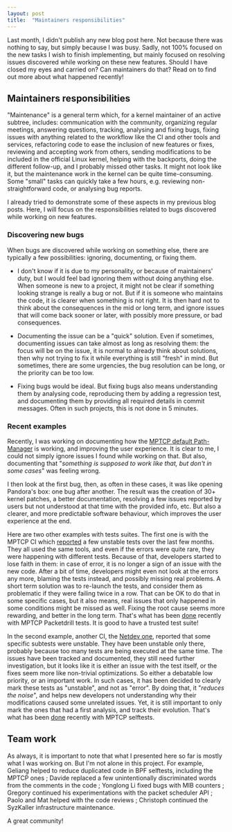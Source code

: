 ```yaml
---
layout: post
title:  "Maintainers responsibilities"
---
```


Last month, I didn't publish any new blog post here. Not because there was
nothing to say, but simply because I was busy. Sadly, not 100% focused on the
new tasks I wish to finish implementing, but mainly focused on resolving issues
discovered while working on these new features. Should I have closed my eyes and
carried on? Can maintainers do that? Read on to find out more about what
happened recently!

<!--more-->

## Maintainers responsibilities

"Maintenance" is a general term which, for a kernel maintainer of an active
subtree, includes: communication with the community, organizing regular
meetings, answering questions, tracking, analysing and fixing bugs, fixing
issues with anything related to the workflow like the CI and other tools and
services, refactoring code to ease the inclusion of new features or fixes,
reviewing and accepting work from others, sending modifications to be included
in the official Linux kernel, helping with the backports, doing the different
follow-up, and I probably missed other tasks. It might not look like it, but the
maintenance work in the kernel can be quite time-consuming. Some "small" tasks
can quickly take a few hours, e.g. reviewing non-straightforward code, or
analysing bug reports.

I already tried to demonstrate some of these aspects in my previous blog posts.
Here, I will focus on the responsibilities related to bugs discovered while
working on new features.

### Discovering new bugs

When bugs are discovered while working on something else, there are typically a
few possibilities: ignoring, documenting, or fixing them.

- I don't know if it is due to my personality, or because of maintainers' duty,
  but I would feel bad ignoring them without doing anything else. When someone
  is new to a project, it might not be clear if something looking strange is
  really a bug or not. But if it is someone who maintains the code, it is
  clearer when something is not right. It is then hard not to think about the
  consequences in the mid or long term, and ignore issues that will come back
  sooner or later, with possibly more pressure, or bad consequences.

- Documenting the issue can be a "quick" solution. Even if sometimes,
  documenting issues can take almost as long as resolving them: the focus will
  be on the issue, it is normal to already think about solutions, then why not
  trying to fix it while everything is still "fresh" in mind. But sometimes,
  there are some urgencies, the bug resolution can be long, or the priority
  can be too low.

- Fixing bugs would be ideal. But fixing bugs also means understanding them by
  analysing code, reproducing them by adding a regression test, and documenting
  them by providing all required details in commit messages. Often in such
  projects, this is not done in 5 minutes.

### Recent examples

Recently, I was working on documenting how the [MPTCP default
Path-Manager](https://www.mptcp.dev/pm.html) is working, and improving the user
experience. It is clear to me, I could not simply ignore issues I found while
working on that. But also, documenting that "_something is supposed to work like
that, but don't in some cases_" was feeling wrong.

I then look at the first bug, then, as often in these cases, it was like opening
Pandora's box: one bug after another. The result was the creation of 30+ kernel
patches, a better documentation, resolving a few issues reported by users but
not understood at that time with the provided info, etc. But also a clearer, and
more predictable software behaviour, which improves the user experience at the
end.

Here are two other examples with tests suites. The first one is with the MPTCP
CI which [reported](https://ci-results.mptcp.dev/flakes.html) a few unstable
tests over the last few months. They all used the same tools, and even if the
errors were quite rare, they were happening with different tests. Because of
that, developers started to lose faith in them: in case of error, it is no
longer a sign of an issue with the new code. After a bit of time, developers
might even not look at the errors any more, blaming the tests instead, and
possibly missing real problems. A short term solution was to re-launch the
tests, and consider them as problematic if they were failing twice in a row.
That can be OK to do that in some specific cases, but it also means, real
issues that only happened in some conditions might be missed as well. Fixing the
root cause seems more rewarding, and better in the long term. That's what has
been [done](https://github.com/multipath-tcp/packetdrill/pulls?q=is%3Apr+is%3Aclosed)
recently with MPTCP Packetdrill tests. It is good to have a trusted test suite!

In the second example, another CI, the [Netdev
one](https://netdev.bots.linux.dev/status.html), reported that some specific
subtests were unstable. They have been unstable only there, probably because too
many tests are being executed at the same time. The issues have been tracked and
documented, they still need further investigation, but it looks like it is
either an issue with the test itself, or the fixes seem more like non-trivial
optimizations. So either a debatable low priority, or an important work. In such
cases, it has been decided to clearly mark these tests as "unstable", and not as
"error". By doing that, it "_reduces the noise_", and helps new developers not
understanding why their modifications caused some unrelated issues. Yet, it is
still important to only mark the ones that had a first analysis, and track their
evolution. That's what has been [done](https://lore.kernel.org/mptcp/20240524-upstream-net-20240524-selftests-mptcp-flaky-v1-0-a352362f3f8e@kernel.org/)
recently with MPTCP selftests.

## Team work

As always, it is important to note that what I presented here so far is mostly
what I was working on. But I'm not alone in this project. For example, Geliang
helped to reduce duplicated code in BPF selftests, including the MPTCP ones ;
Davide replaced a few unintentionally discriminated words from the comments in
the code ; Yonglong Li fixed bugs with MIB counters ; Gregory continued his
experimentations with the packet scheduler API ; Paolo and Mat helped with the
code reviews ; Christoph continued the SyzKaller infrastructure maintenance.

A great community!
